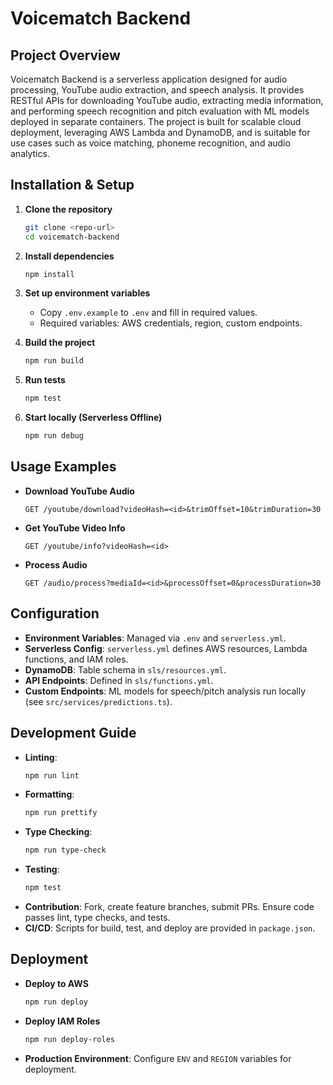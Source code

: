 
# Voicematch Backend

## Project Overview

Voicematch Backend is a serverless application designed for audio processing, YouTube audio extraction, and speech analysis. It provides RESTful APIs for downloading YouTube audio, extracting media information, and performing speech recognition and pitch evaluation with ML models deployed in separate containers. The project is built for scalable cloud deployment, leveraging AWS Lambda and DynamoDB, and is suitable for use cases such as voice matching, phoneme recognition, and audio analytics.


## Installation & Setup

1. **Clone the repository**
	 ```bash
	 git clone <repo-url>
	 cd voicematch-backend
	 ```

2. **Install dependencies**
	 ```bash
	 npm install
	 ```

3. **Set up environment variables**
	 - Copy `.env.example` to `.env` and fill in required values.
	 - Required variables: AWS credentials, region, custom endpoints.

4. **Build the project**
	 ```bash
	 npm run build
	 ```

5. **Run tests**
	 ```bash
	 npm test
	 ```

6. **Start locally (Serverless Offline)**
	 ```bash
	 npm run debug
	 ```

## Usage Examples

- **Download YouTube Audio**
	```
	GET /youtube/download?videoHash=<id>&trimOffset=10&trimDuration=30
	```
- **Get YouTube Video Info**
	```
	GET /youtube/info?videoHash=<id>
	```
- **Process Audio**
	```
	GET /audio/process?mediaId=<id>&processOffset=0&processDuration=30
	```

## Configuration

- **Environment Variables**: Managed via `.env` and `serverless.yml`.
- **Serverless Config**: `serverless.yml` defines AWS resources, Lambda functions, and IAM roles.
- **DynamoDB**: Table schema in `sls/resources.yml`.
- **API Endpoints**: Defined in `sls/functions.yml`.
- **Custom Endpoints**: ML models for speech/pitch analysis run locally (see `src/services/predictions.ts`).

## Development Guide

- **Linting**: 
	```bash
	npm run lint
	```
- **Formatting**:
	```bash
	npm run prettify
	```
- **Type Checking**:
	```bash
	npm run type-check
	```
- **Testing**:
	```bash
	npm test
	```
- **Contribution**: Fork, create feature branches, submit PRs. Ensure code passes lint, type checks, and tests.
- **CI/CD**: Scripts for build, test, and deploy are provided in `package.json`.

## Deployment

- **Deploy to AWS**
	```bash
	npm run deploy
	```
- **Deploy IAM Roles**
	```bash
	npm run deploy-roles
	```
- **Production Environment**: Configure `ENV` and `REGION` variables for deployment.
